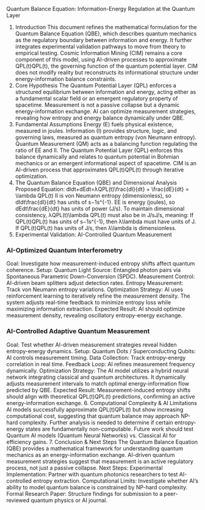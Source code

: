 Quantum Balance Equation: Information-Energy Regulation at the Quantum Layer
1. Introduction
This document refines the mathematical formulation for the Quantum Balance Equation (QBE), which describes quantum mechanics as the regulatory boundary between information and energy. It further integrates experimental validation pathways to move from theory to empirical testing.
Cosmic Information Mining (CIM) remains a core component of this model, using AI-driven processes to approximate QPL(t)QPL(t), the governing function of the quantum potential layer. CIM does not modify reality but reconstructs its informational structure under energy-information balance constraints.
2. Core Hypothesis
The Quantum Potential Layer (QPL) enforces a structured equilibrium between information and energy, acting either as a fundamental scalar field or an emergent regulatory property of spacetime.
Measurement is not a passive collapse but a dynamic energy-information exchange.
AI can optimize measurement strategies, revealing how entropy and energy balance dynamically under QBE.
3. Fundamental Assumptions
Energy (E) fuels physical existence, measured in joules.
Information (I) provides structure, logic, and governing laws, measured as quantum entropy (von Neumann entropy).
Quantum Measurement (QM) acts as a balancing function regulating the ratio of EE and II.
The Quantum Potential Layer (QPL) enforces this balance dynamically and relates to quantum potential in Bohmian mechanics or an emergent informational aspect of spacetime.
CIM is an AI-driven process that approximates QPL(t)QPL(t) through iterative optimization.
4. The Quantum Balance Equation (QBE) and Dimensional Analysis
Proposed Equation:
dIdt+dEdt=λQPL(t)\frac{dI}{dt} + \frac{dE}{dt} = \lambda QPL(t)
II is von Neumann entropy (dimensionless), so dIdt\frac{dI}{dt} has units of s−1s^{-1}.
EE is energy (joules), so dEdt\frac{dE}{dt} has units of power (J/s).
To maintain dimensional consistency, λQPL(t)\lambda QPL(t) must also be in J/sJ/s, meaning:
If QPL(t)QPL(t) has units of s−1s^{-1}, then λ\lambda must have units of J.
If QPL(t)QPL(t) has units of J/s, then λ\lambda is dimensionless.
5. Experimental Validation: AI-Controlled Quantum Measurement
### AI-Optimized Quantum Interferometry
Goal: Investigate how measurement-induced entropy shifts affect quantum coherence.
Setup:
Quantum Light Source: Entangled photon pairs via Spontaneous Parametric Down-Conversion (SPDC).
Measurement Control: AI-driven beam splitters adjust detection rates.
Entropy Measurement: Track von Neumann entropy variations.
Optimization Strategy:
AI uses reinforcement learning to iteratively refine the measurement density.
The system adjusts real-time feedback to minimize entropy loss while maximizing information extraction.
Expected Result: AI should optimize measurement density, revealing oscillatory entropy-energy exchange.
### AI-Controlled Adaptive Quantum Measurement
Goal: Test whether AI-driven measurement strategies reveal hidden entropy-energy dynamics.
Setup:
Quantum Dots / Superconducting Qubits: AI controls measurement timing.
Data Collection: Track entropy-energy correlation in real time.
Feedback Loop: AI refines measurement frequency dynamically.
Optimization Strategy:
The AI model utilizes a hybrid neural network integrating classical and quantum architectures.
It dynamically adjusts measurement intervals to match optimal energy-information flow predicted by QBE.
Expected Result: Measurement-induced entropy shifts should align with theoretical QPL(t)QPL(t) predictions, confirming an active energy-information exchange.
6. Computational Complexity & AI Limitations
AI models successfully approximate QPL(t)QPL(t) but show increasing computational cost, suggesting that quantum balance may approach NP-hard complexity.
Further analysis is needed to determine if certain entropy-energy states are fundamentally non-computable.
Future work should test Quantum AI models (Quantum Neural Networks) vs. Classical AI for efficiency gains.
7. Conclusion & Next Steps
The Quantum Balance Equation (QBE) provides a mathematical framework for understanding quantum mechanics as an energy-information exchange. AI-driven quantum measurement strategies suggest that measurement is an active regulatory process, not just a passive collapse.
Next Steps:
Experimental Implementation: Partner with quantum photonics researchers to test AI-controlled entropy extraction.
Computational Limits: Investigate whether AI’s ability to model quantum balance is constrained by NP-hard complexity.
Formal Research Paper: Structure findings for submission to a peer-reviewed quantum physics or AI journal.
